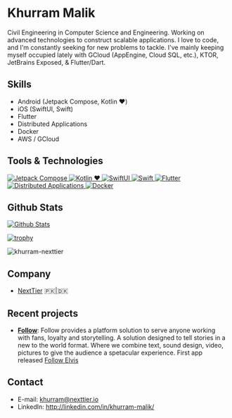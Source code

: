 # Khurram Malik

Civil Engineering in Computer Science and Engineering. Working on advanced technologies to construct scalable applications. I love to code, and I'm constantly seeking for new problems to tackle. I've mainly keeping myself occupied lately with GCloud (AppEngine, Cloud SQL, etc.), KTOR, JetBrains Exposed, & Flutter/Dart.

## Skills

- Android (Jetpack Compose, Kotlin ❤️)
- iOS (SwiftUI, Swift)
- Flutter
- Distributed Applications
- Docker
- AWS / GCloud

## Tools & Technologies

<p align="left">
  <a href="https://developer.android.com/jetpack/compose">
    <img src="https://img.shields.io/badge/Jetpack%20Compose-brightgreen.svg" alt="Jetpack Compose">
  </a>
  <a href="https://kotlinlang.org/">
    <img src="https://img.shields.io/badge/Kotlin%20❤️-brightgreen.svg" alt="Kotlin ❤️">
  </a>
  <a href="https://developer.apple.com/swiftui/">
    <img src="https://img.shields.io/badge/SwiftUI-brightgreen.svg" alt="SwiftUI">
  </a>
  <a href="https://developer.apple.com/swift/">
    <img src="https://img.shields.io/badge/Swift-brightgreen.svg" alt="Swift">
  </a>
  <a href="https://flutter.dev/">
    <img src="https://img.shields.io/badge/Flutter-brightgreen.svg" alt="Flutter">
  </a>
  <a href="#">
    <img src="https://img.shields.io/badge/Distributed%20Applications-brightgreen.svg" alt="Distributed Applications">
  </a>
  <a href="https://www.docker.com/">
    <img src="https://img.shields.io/badge/Docker-brightgreen.svg" alt="Docker">
  </a>
</p>

## Github Stats

<p align="left">
  <a href="https://github.com/khurram-nexttier">
    <img src="https://github-readme-stats.vercel.app/api?username=khurram-nexttier&show_icons=true" alt="Github Stats">
  </a>
</p>

[![trophy](https://github-profile-trophy.vercel.app/?username=khurram-nexttier)](https://github.com/ryo-ma/github-profile-trophy)

<p align="left">
<img align="center" src="https://github-readme-stats.vercel.app/api/top-langs?username=khurram-nexttier&show_icons=true&locale=en&layout=compact" alt="khurram-nexttier" /></p>

## Company

- [NextTier](https://github.com/nexttier) 🇵🇰|🇩🇰

## Recent projects

- **[Follow](https://follow-group.com/)**: Follow provides a platform solution to serve anyone working with fans, loyalty and storytelling. A solution designed to tell stories in a new to the world format. Where we combine text, sound design, video, pictures to give the audience a spetacular experience. First app released [Follow Elvis](https://follow-elvis.com/)

## Contact

- E-mail: khurram@nexttier.io
- LinkedIn: <http://linkedin.com/in/khurram-malik/>
